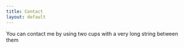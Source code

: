 ```yaml
---
title: Contact
layout: default
---
```


You can contact me by using two cups with a very long string between them
